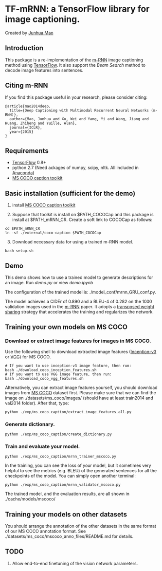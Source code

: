 # TF-mRNN: a TensorFlow library for image captioning.

Created by [Junhua Mao](www.stat.ucla.edu/~junhua.mao)

## Introduction

This package is a re-implementation of the [m-RNN](http://www.stat.ucla.edu/~junhua.mao/m-RNN.html) image captioning method
using [TensorFlow](https://www.tensorflow.org/).
It also support the *Beam Search* method to decode image features into 
sentences.

## Citing m-RNN

If you find this package useful in your research, please consider citing:

    @article{mao2014deep,
      title={Deep Captioning with Multimodal Recurrent Neural Networks (m-RNN)},
      author={Mao, Junhua and Xu, Wei and Yang, Yi and Wang, Jiang and Huang, Zhiheng and Yuille, Alan},
      journal={ICLR},
      year={2015}
    }
    
## Requirements
- [TensorFlow](https://www.tensorflow.org/) 0.8+
- python 2.7 (Need ackages of numpy, scipy, nltk. All included in [Anaconda](https://store.continuum.io/cshop/anaconda/))
- [MS COCO caption toolkit](https://github.com/tylin/coco-caption)

## Basic installation (sufficient for the demo)
1. install [MS COCO caption toolkit](https://github.com/tylin/coco-caption)

2. Suppose that toolkit is install on $PATH_COCOCap and this package is install at $PATH_mRNN_CR. Create a soft link to COCOCap as follows:
  ```Shell
  cd $PATH_mRNN_CR
  ln -sf ./external/coco-caption $PATH_COCOCap
  ```
  
3. Download necessary data for using a trained m-RNN model.
  ```Shell
  bash setup.sh
  ```
  
## Demo
This demo shows how to use a trained model to generate descriptions for an image.
Run *demo.py* or view *demo.ipynb*

The configuration of the trained model is: ./model_conf/mrnn_GRU_conf.py.

The model achieves a CIDEr of 0.890 and a BLEU-4 of 0.282 on the 1000 validation images used in the [m-RNN](http://arxiv.org/abs/1412.6632) paper.
It adopts a [transposed weight sharing](http://arxiv.org/abs/1504.06692) strategy that accelerates the training and regularizes the network.


## Training your own models on MS COCO
### Download or extract image features for images in MS COCO.
Use the following shell to download extracted image features ([Inception-v3](http://arxiv.org/abs/1512.00567) or [VGG](http://arxiv.org/abs/1409.1556)) for MS COCO.
  ```Shell
  # If you want to use inception-v3 image feature, then run:
  bash ./download_coco_inception_features.sh
  # If you want to use VGG image feature, then run:
  bash ./download_coco_vgg_features.sh
  ```

Alternatively, you can extract image features yourself, you should download images from [MS COCO](http://mscoco.org/dataset/#download) dataset first.
Please make sure that we can find the image on ./datasets/ms_coco/images/ (should have at least train2014 and val2014 folder).
After that, type:
  ```Shell
  python ./exp/ms_coco_caption/extract_image_features_all.py
  ```

### Generate dictionary.
  ```Shell
  python ./exp/ms_coco_caption/create_dictionary.py
  ```

### Train and evaluate your model.
  ```Shell
  python ./exp/ms_coco_caption/mrnn_trainer_mscoco.py
  ```
  In the training, you can see the loss of your model, but it sometimes very
  helpful to see the metrics (e.g. BLEU) of the generated sentences for all
  the checkpoints of the model.
  You can simply open another terminal:
  ```Shell
  python ./exp/ms_coco_caption/mrnn_validator_mscoco.py
  ```
  The trained model, and the evaluation results, are all shown in ./cache/models/mscoco/


## Training your models on other datasets
You should arrange the annotation of the other datasets in the same format of our MS COCO annotation format.
See ./datasets/ms_coco/mscoco_anno_files/README.md for details.


## TODO
1. Allow end-to-end finetuning of the vision network parameters.
